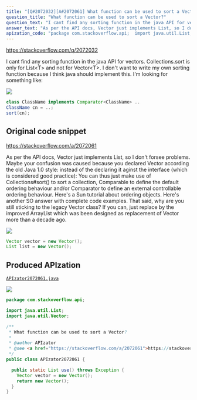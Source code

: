 ```yaml
---
title: "[Q#2072032][A#2072061] What function can be used to sort a Vector?"
question_title: "What function can be used to sort a Vector?"
question_text: "I cant find any sorting function in the java API for vectors. Collections.sort is only for List<T> and not for Vector<T>. I don't want to write my own sorting function because I think java should implement this. I'm looking for something like:"
answer_text: "As per the API docs, Vector just implements List, so I don't forsee problems. Maybe your confusion was caused because you declared Vector according the old Java 1.0 style: instead of the declaring it aginst the interface (which is considered good practice): You can thus just make use of Collections#sort() to sort a collection, Comparable to define the default ordering behaviour and/or Comparator to define an external controllable ordering behaviour. Here's a Sun tutorial about ordering objects. Here's another SO answer with complete code examples. That said, why are you still sticking to the legacy Vector class? If you can, just replace by the improved ArrayList which was been designed as replacement of Vector more than a decade ago."
apization_code: "package com.stackoverflow.api;  import java.util.List; import java.util.Vector;  /**  * What function can be used to sort a Vector?  *  * @author APIzator  * @see <a href=\"https://stackoverflow.com/a/2072061\">https://stackoverflow.com/a/2072061</a>  */ public class APIzator2072061 {    public static List use() throws Exception {     Vector vector = new Vector();     return new Vector();   } }"
---
```


https://stackoverflow.com/q/2072032

I cant find any sorting function in the java API for vectors.
Collections.sort is only for List&lt;T&gt; and not for Vector&lt;T&gt;.
I don&#x27;t want to write my own sorting function because I think java should implement this.
I&#x27;m looking for something like:


<div class="code-logo"><img src="/stackoverflow.png" /></div>

```java
class ClassName implements Comparator<ClassName> ..
ClassName cn = ..;
sort(cn);
```


## Original code snippet

https://stackoverflow.com/a/2072061

As per the API docs, Vector just implements List, so I don&#x27;t forsee problems. Maybe your confusion was caused because you declared Vector according the old Java 1.0 style:
instead of the declaring it aginst the interface (which is considered good practice):
You can thus just make use of Collections#sort() to sort a collection, Comparable to define the default ordering behaviour and/or Comparator to define an external controllable ordering behaviour.
Here&#x27;s a Sun tutorial about ordering objects.
Here&#x27;s another SO answer with complete code examples.
That said, why are you still sticking to the legacy Vector class? If you can, just replace by the improved ArrayList which was been designed as replacement of Vector more than a decade ago.

<div class="code-logo"><img src="/stackoverflow.png" /></div>

```java
Vector vector = new Vector();
List list = new Vector();
```

## Produced APIzation

[`APIzator2072061.java`](https://github.com/pasqualesalza/apization/raw/main/data/search/APIzator2072061.java)

<div class="code-logo"><img src="/apizator.png" /></div>

```java
package com.stackoverflow.api;

import java.util.List;
import java.util.Vector;

/**
 * What function can be used to sort a Vector?
 *
 * @author APIzator
 * @see <a href="https://stackoverflow.com/a/2072061">https://stackoverflow.com/a/2072061</a>
 */
public class APIzator2072061 {

  public static List use() throws Exception {
    Vector vector = new Vector();
    return new Vector();
  }
}

```